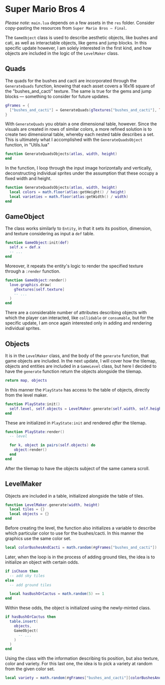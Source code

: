 # Super Mario Bros 4

_Please note:_ `main.lua` depends on a few assets in the `res` folder. Consider copy-pasting the resources from `Super Mario Bros — Final`.

The `GameObject` class is used to describe aesthetic objects, like bushes and cati, as well as interactable objects, like gems and jump blocks. In this specific update however, I am solely interested in the first kind, and how objects are included in the logic of the `LevelMaker` class.

## Quads

The quads for the bushes and cacti are incorporated through the `GenerateQuads` function, knowing that each asset covers a 16x16 square of the "bushes_and_cacti" texture. The same is true for the gems and jump blocks — something to consider for future updates.

```lua
gFrames = {
  ["bushes_and_cacti"] = GenerateQuads(gTextures["bushes_and_cacti"], TILE_SIZE, TILE_SIZE)
}
```

With `GenerateQuads` you obtain a one dimensional table, however. Since the visuals are created in rows of similar colors, a more refined solution is to create two dimensional table, whereby each nested table describes a set. This is ultimately what I accomplished with the `GenerateQuadsObject` function, in "Utils.lua"

```lua
function GenerateQuadsObjects(atlas, width, height)
end
```

In the function, I loop through the input image horizontally and vertically, deconstructing individual sprites under the assumption that these occupy a fixed width and height.

```lua
function GenerateQuadsObjects(atlas, width, height)
  local colors = math.floor(atlas:getHeight() / height)
  local varieties = math.floor(atlas:getWidth() / width)
end
```

## GameObject

The class works similarly to `Entity`, in that it sets its position, dimension, and texture considering as input a `def` table.

```lua
function GameObject:init(def)
  self.x = def.x
  -- ...
end
```

Moreover, it repeats the entity's logic to render the specified texture through a `:render` function.

```lua
function GameObject:render()
  love.graphics.draw(
    gTextures[self.texture]
    -- ...
  )
end
```

There are a considerable number of attributes describing objects with which the player can interacted, like `collidable` or `consumable`, but for the specific update, I am once again interested only in adding and rendering individual sprites.

## Objects

It is in the `LevelMaker` class, and the body of the `generate` function, that game objects are included. In the next update, I will cover how the tilemap, objects and entities are included in a `GameLevel` class, but here I decided to have the `generate` function return the objects alongside the tilemap.

```lua
return map, objects
```

In this manner the `PlayState` has access to the table of objects, directly from the level maker.

```lua
function PlayState:init()
  self.level, self.objects = LevelMaker.generate(self.width, self.height)
end
```

These are initialized in `PlayState:init` and rendered _after_ the tilemap.

```lua
function PlayState:render()
  -- level

  for k, object in pairs(self.objects) do
    object:render()
  end
end
```

After the tilemap to have the objects subject of the same camera scroll.

## LevelMaker

Objects are included in a table, initialized alongside the table of tiles.

```lua
function LevelMaker.generate(width, height)
  local tiles = {}
  local objects = {}
end
```

Before creating the level, the function also initializes a variable to describe which particular color to use for the bushes/cacti. In this manner the graphics use the same color set.

```lua
local colorBushesAndCacti = math.random(#gFrames["bushes_and_cacti"])
```

Later, when the loop is in the process of adding ground tiles, the idea is to initialize an object with certain odds.

```lua
if isChasm then
  -- add sky tiles
else
  -- add ground tiles

  local hasBushOrCactus = math.random(5) == 1
end
```

Within these odds, the object is initialized using the newly-minted class.

```lua
if hasBushOrCactus then
  table.insert(
    objects,
    GameObject(
      -- ...
    )
  )
end
```

Using the class with the information describing tis position, but also texture, color and variety. For this last one, the idea is to pick a variety at random from the given color set.

```lua
local variety = math.random(#gFrames["bushes_and_cacti"][colorBushesAndCacti])
```
